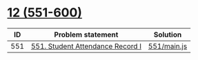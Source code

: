 # [12 (551-600)](https://leetcode.com/problemset/all/#page-12)


| ID  | Problem statement                                                                              | Solution                   |
|-----|------------------------------------------------------------------------------------------------|----------------------------|
| 551 | [551. Student Attendance Record I](https://leetcode.com/problems/student-attendance-record-i/) | [551/main.js](551/main.js) |

